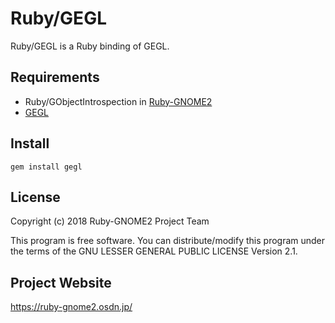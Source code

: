 # Ruby/GEGL

Ruby/GEGL is a Ruby binding of GEGL.

## Requirements

* Ruby/GObjectIntrospection in
  [Ruby-GNOME2](https://ruby-gnome2.osdn.jp/)
* [GEGL](https://gegl.org/)

## Install

    gem install gegl

## License

Copyright (c) 2018 Ruby-GNOME2 Project Team

This program is free software. You can distribute/modify this program
under the terms of the GNU LESSER GENERAL PUBLIC LICENSE Version 2.1.

## Project Website

https://ruby-gnome2.osdn.jp/
